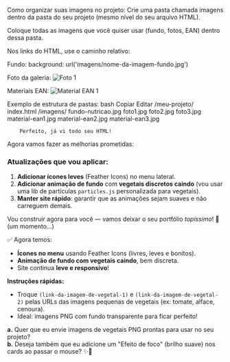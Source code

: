 Como organizar suas imagens no projeto:
Crie uma pasta chamada imagens dentro da pasta do seu projeto (mesmo nível do seu arquivo HTML).

Coloque todas as imagens que você quiser usar (fundo, fotos, EAN) dentro dessa pasta.

Nos links do HTML, use o caminho relativo:

Fundo: background: url('imagens/nome-da-imagem-fundo.jpg')

Foto da galeria: <img src="imagens/nome-da-foto-1.jpg" alt="Foto 1">

Materiais EAN: <img src="imagens/material-ean1.jpg" alt="Material EAN 1">

Exemplo de estrutura de pastas:
bash
Copiar
Editar
/meu-projeto/
    index.html
    /imagens/
        fundo-nutricao.jpg
        foto1.jpg
        foto2.jpg
        foto3.jpg
        material-ean1.jpg
        material-ean2.jpg
        material-ean3.jpg

        Perfeito, já vi todo seu HTML!  
Agora vamos fazer as melhorias prometidas:

### Atualizações que vou aplicar:
1. **Adicionar ícones leves** (Feather Icons) no menu lateral.
2. **Adicionar animação de fundo** com **vegetais discretos caindo** (vou usar uma lib de partículas `particles.js` personalizada para vegetais).
3. **Manter site rápido**: garantir que as animações sejam suaves e não carreguem demais.

Vou construir agora para você — vamos deixar o seu portfólio *topíssimo*! 🚀  
(um momento...)

✅ Agora temos:
- **Ícones no menu** usando Feather Icons (livres, leves e bonitos).
- **Animação de fundo com vegetais caindo**, bem discreta.
- Site continua **leve e responsivo**!

**Instruções rápidas:**
- Troque `(link-da-imagem-de-vegetal-1)` e `(link-da-imagem-de-vegetal-2)` pelas URLs das imagens pequenas de vegetais (ex: tomate, alface, cenoura).
- Ideal: imagens PNG com fundo transparente para ficar perfeito!

**a.** Quer que eu envie imagens de vegetais PNG prontas para usar no seu projeto?  
**b.** Deseja também que eu adicione um "Efeito de foco" (brilho suave) nos cards ao passar o mouse? ✨🎯